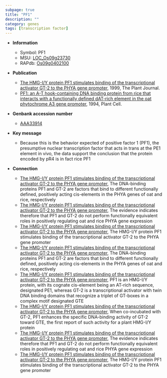 ```yaml
---
subpage: true
title: "PF1"
description: ""
category: genes
tags: [transcription factor]
---
```


* **Information**  
    + Symbol: PF1  
    + MSU: [LOC_Os09g23730](http://rice.plantbiology.msu.edu/cgi-bin/ORF_infopage.cgi?orf=LOC_Os09g23730)  
    + RAPdb: [Os09g0402100](http://rapdb.dna.affrc.go.jp/viewer/gbrowse_details/irgsp1?name=Os09g0402100)  

* **Publication**  
    + [The HMG-I/Y protein PF1 stimulates binding of the transcriptional activator GT-2 to the PHYA gene promoter](http://www.ncbi.nlm.nih.gov/pubmed?term=The+HMG-I/Y+protein+PF1+stimulates+binding+of+the+transcriptional+activator+GT-2+to+the+PHYA+gene+promoter%5BTitle%5D), 1999, The Plant Journal.
    + [PF1: an A-T hook-containing DNA binding protein from rice that interacts with a functionally defined dAT-rich element in the oat phytochrome A3 gene promoter](http://www.ncbi.nlm.nih.gov/pubmed?term=PF1:+an+A-T+hook-containing+DNA+binding+protein+from+rice+that+interacts+with+a+functionally+defined+dAT-rich+element+in+the+oat+phytochrome+A3+gene+promoter%5BTitle%5D), 1994, Plant Cell.

* **Genbank accession number**  
    + [AAA33914](http://www.ncbi.nlm.nih.gov/nuccore/AAA33914)

* **Key message**  
    + Because this is the behavior expected of positive factor 1 (PF1), the presumptive nuclear transcription factor that acts in trans at the PE1 element in vivo, the data support the conclusion that the protein encoded by pR4 is in fact rice PF1

* **Connection**  
    + [The HMG-I/Y protein PF1 stimulates binding of the transcriptional activator GT-2 to the PHYA gene promoter](http://www.ncbi.nlm.nih.gov/pubmed?term=The+HMG-I/Y+protein+PF1+stimulates+binding+of+the+transcriptional+activator+GT-2+to+the+PHYA+gene+promoter%5BTitle%5D), The DNA-binding proteins PF1 and GT-2 are factors that bind to different functionally defined, positively acting cis-elements in the PHYA genes of oat and rice, respectively
    + [The HMG-I/Y protein PF1 stimulates binding of the transcriptional activator GT-2 to the PHYA gene promoter](http://www.ncbi.nlm.nih.gov/pubmed?term=The+HMG-I/Y+protein+PF1+stimulates+binding+of+the+transcriptional+activator+GT-2+to+the+PHYA+gene+promoter%5BTitle%5D), The evidence indicates therefore that PF1 and GT-2 do not perform functionally equivalent roles in positively regulating oat and rice PHYA gene expression
    + [The HMG-I/Y protein PF1 stimulates binding of the transcriptional activator GT-2 to the PHYA gene promoter](http://www.ncbi.nlm.nih.gov/pubmed?term=The+HMG-I/Y+protein+PF1+stimulates+binding+of+the+transcriptional+activator+GT-2+to+the+PHYA+gene+promoter%5BTitle%5D), The HMG-I/Y protein PF1 stimulates binding of the transcriptional activator GT-2 to the PHYA gene promoter
    + [The HMG-I/Y protein PF1 stimulates binding of the transcriptional activator GT-2 to the PHYA gene promoter](http://www.ncbi.nlm.nih.gov/pubmed?term=The+HMG-I/Y+protein+PF1+stimulates+binding+of+the+transcriptional+activator+GT-2+to+the+PHYA+gene+promoter%5BTitle%5D), The DNA-binding proteins PF1 and GT-2 are factors that bind to different functionally defined, positively acting cis-elements in the PHYA genes of oat and rice, respectively
    + [The HMG-I/Y protein PF1 stimulates binding of the transcriptional activator GT-2 to the PHYA gene promoter](http://www.ncbi.nlm.nih.gov/pubmed?term=The+HMG-I/Y+protein+PF1+stimulates+binding+of+the+transcriptional+activator+GT-2+to+the+PHYA+gene+promoter%5BTitle%5D), PF1 is an HMG-I/Y protein, with its cognate cis-element being an AT-rich sequence, designated PE1, whereas GT-2 is a transcriptional activator with twin DNA binding domains that recognize a triplet of GT-boxes in a complex motif designated GTE
    + [The HMG-I/Y protein PF1 stimulates binding of the transcriptional activator GT-2 to the PHYA gene promoter](http://www.ncbi.nlm.nih.gov/pubmed?term=The+HMG-I/Y+protein+PF1+stimulates+binding+of+the+transcriptional+activator+GT-2+to+the+PHYA+gene+promoter%5BTitle%5D), When co-incubated with GT-2, PF1 enhances the specific DNA-binding activity of GT-2 toward GTE, the first report of such activity for a plant HMG-I/Y protein
    + [The HMG-I/Y protein PF1 stimulates binding of the transcriptional activator GT-2 to the PHYA gene promoter](http://www.ncbi.nlm.nih.gov/pubmed?term=The+HMG-I/Y+protein+PF1+stimulates+binding+of+the+transcriptional+activator+GT-2+to+the+PHYA+gene+promoter%5BTitle%5D), The evidence indicates therefore that PF1 and GT-2 do not perform functionally equivalent roles in positively regulating oat and rice PHYA gene expression
    + [The HMG-I/Y protein PF1 stimulates binding of the transcriptional activator GT-2 to the PHYA gene promoter](http://www.ncbi.nlm.nih.gov/pubmed?term=The+HMG-I/Y+protein+PF1+stimulates+binding+of+the+transcriptional+activator+GT-2+to+the+PHYA+gene+promoter%5BTitle%5D), The HMG-I/Y protein PF1 stimulates binding of the transcriptional activator GT-2 to the PHYA gene promoter



